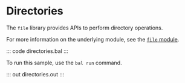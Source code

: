 # Directories

The `file` library provides APIs to perform directory operations.

For more information on the underlying module, see the [`file` module](https://lib.ballerina.io/ballerina/file/latest/).

::: code directories.bal :::

To run this sample, use the `bal run` command.

::: out directories.out :::
